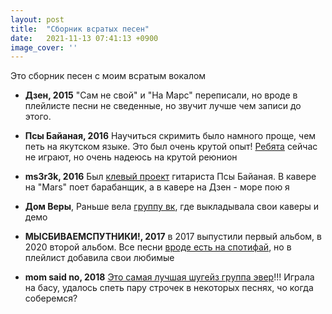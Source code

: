 ```yaml
---
layout: post
title:  "Сборник всратых песен"
date:   2021-11-13 07:41:13 +0900
image_cover: ''
---
```


Это сборник песен с моим всратым вокалом

- **Дзен, 2015**
"Сам не свой" и "На Марс" переписали, но вроде в плейлисте песни не сведенные, но звучит лучше чем записи до этого.

- **Псы Байаная, 2016**
Научиться скримить было намного проще, чем петь на якутском языке. Это был очень крутой опыт! [Ребята](https://vk.com/bayanaydogs) сейчас не играют, но очень надеюсь на крутой реюнион

- **ms3r3k, 2016**
Был [клевый проект](https://vk.com/ms3r3k) гитариста Псы Байаная. В кавере на "Mars" поет барабанщик, а в кавере на Дзен - море пою я

- **Дом Веры**,
Раньше вела [группу вк](https://vk.com/dommmvery), где выкладывала свои каверы и демо

- **МЫСБИВАЕМСПУТНИКИ!, 2017**
в 2017 выпустили первый альбом, в 2020 второй альбом. Все песни [вроде есть на спотифай](https://open.spotify.com/artist/4ci9kRXlViZEShhzfGZi5k), но в плейлист добавила свои любимые

- **mom said no, 2018**
[Это самая лучшая шугейз группа эвер](https://vk.com/tanecmamy)!!! Играла на басу, удалось спеть пару строчек в некоторых песнях, чо когда соберемся?

<div id="vk_playlist_280434617_60916510"></div>
<script type="text/javascript" src="https://vk.com/js/api/openapi.js?169"></script>
<script type="text/javascript">
  (function() {
    VK.Widgets.Playlist("vk_playlist_280434617_60916510", 280434617, 60916510,'07a5924acaf25cdc16');
  }());
</script>
